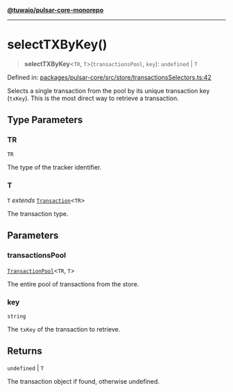 [**@tuwaio/pulsar-core-monorepo**](../../../README.md)

***

# selectTXByKey()

> **selectTXByKey**\<`TR`, `T`\>(`transactionsPool`, `key`): `undefined` \| `T`

Defined in: [packages/pulsar-core/src/store/transactionsSelectors.ts:42](https://github.com/TuwaIO/pulsar-core/blob/44f872c8f9b5fcd7d79be45723669fe08a279bbb/packages/pulsar-core/src/store/transactionsSelectors.ts#L42)

Selects a single transaction from the pool by its unique transaction key (`txKey`).
This is the most direct way to retrieve a transaction.

## Type Parameters

### TR

`TR`

The type of the tracker identifier.

### T

`T` *extends* [`Transaction`](../type-aliases/Transaction.md)\<`TR`\>

The transaction type.

## Parameters

### transactionsPool

[`TransactionPool`](../type-aliases/TransactionPool.md)\<`TR`, `T`\>

The entire pool of transactions from the store.

### key

`string`

The `txKey` of the transaction to retrieve.

## Returns

`undefined` \| `T`

The transaction object if found, otherwise undefined.
